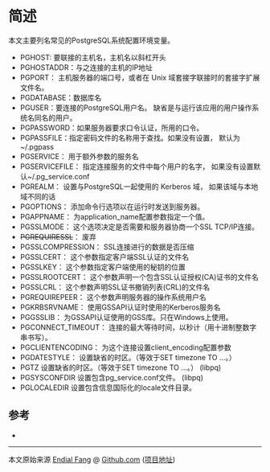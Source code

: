 # 简述
本文主要列名常见的PostgreSQL系统配置环境变量。

- PGHOST: 要联接的主机名，主机名以斜杠开头
- PGHOSTADDR：与之连接的主机的IP地址
- PGPORT： 主机服务器的端口号，或者在 Unix 域套接字联接时的套接字扩展文件名。
- PGDATABASE：数据库名
- PGUSER：要连接的PostgreSQL用户名。 缺省是与运行该应用的用户操作系统名同名的用户。 
- PGPASSWORD：如果服务器要求口令认证，所用的口令。 
- PGPASSFILE：指定密码文件的名称用于查找。如果没有设置， 默认为~/.pgpass 
- PGSERVICE： 用于额外参数的服务名
- PGSERVICEFILE： 指定连接服务的文件中每个用户的名字， 如果没有设置默认~/.pg_service.conf 
- PGREALM： 设置与PostgreSQL一起使用的 Kerberos 域， 如果该域与本地域不同的话
- PGOPTIONS： 添加命令行选项以在运行时发送到服务器。 
- PGAPPNAME： 为application_name配置参数指定一个值。 
- PGSSLMODE： 这个选项决定是否需要和服务器协商一个SSL TCP/IP连接。 
- ~~PGREQUIRESSL~~： 废弃 
- PGSSLCOMPRESSION： SSL连接进行的数据是否压缩
- PGSSLCERT： 这个参数指定客户端SSL认证的文件名
- PGSSLKEY： 这个参数指定客户端使用的秘钥的位置
- PGSSLROOTCERT： 这个参数声明一个包含SSL认证授权(CA)证书的文件名
- PGSSLCRL： 这个参数声明SSL证书撤销列表(CRL)的文件名
- PGREQUIREPEER： 这个参数声明服务器的操作系统用户名
- PGKRBSRVNAME： 使用GSSAPI认证时使用的Kerberos服务名
- PGGSSLIB： 为GSSAPI认证使用的GSS库。只在Windows上使用。 
- PGCONNECT_TIMEOUT： 连接的最大等待时间，以秒计（用十进制整数字串书写）。 
- PGCLIENTENCODING： 为这个连接设置client_encoding配置参数
- PGDATESTYLE： 设置缺省的时区。（等效于SET timezone TO …。） 
- PGTZ 设置缺省的时区。（等效于SET timezone TO …。） (libpq)
- PGSYSCONFDIR 设置包含pg_service.conf文件。 (libpq)
- PGLOCALEDIR 设置包含信息国际化的locale文件目录。

## 参考
- 

----

本文原始来源 [Endial Fang](https://github.com/endial) @ [Github.com](https://github.com) ([项目地址](https://github.com/endial/studylife.git))
